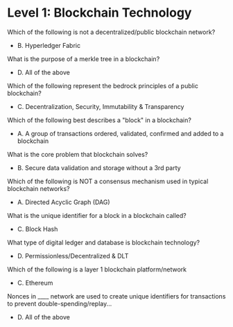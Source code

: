 # Level 1: Blockchain Technology

Which of the following is not a decentralized/public blockchain network?
- B. Hyperledger Fabric

What is the purpose of a merkle tree in a blockchain?
- D. All of the above

Which of the following represent the bedrock principles of a public blockchain?
- C. Decentralization, Security, Immutability & Transparency

Which of the following best describes a "block" in a blockchain?
- A. A group of transactions ordered, validated, confirmed and added to a blockchain

What is the core problem that blockchain solves?
- B. Secure data validation and storage without a 3rd party

Which of the following is NOT a consensus mechanism used in typical blockchain networks?
- A. Directed Acyclic Graph (DAG)

What is the unique identifier for a block in a blockchain called?
- C. Block Hash

What type of digital ledger and database is blockchain technology?
- D. Permissionless/Decentralized & DLT

Which of the following is a layer 1 blockchain platform/network
- C. Ethereum

Nonces in ____  network are used to create unique identifiers for transactions to prevent double-spending/replay...
- D. All of the above
